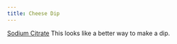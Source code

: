 ```yaml
---
title: Cheese Dip
---
```


[Sodium Citrate](https://www.youtube.com/watch?v=PTbdvND_YLQ)
This looks like a better way to make a dip.
